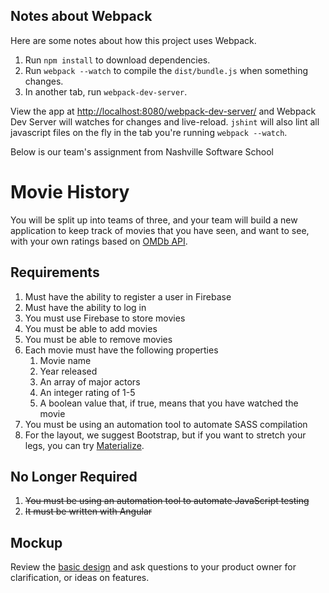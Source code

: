 ## Notes about Webpack

 Here are some notes about how this project uses Webpack.

1. Run `npm install` to download dependencies.
1. Run `webpack --watch` to compile the `dist/bundle.js` when something changes.
1. In another tab, run `webpack-dev-server`.

View the app at [http://localhost:8080/webpack-dev-server/](http://localhost:8080/webpack-dev-server/) and Webpack Dev Server will watches for changes and live-reload. `jshint` will also lint all javascript files on the fly in the tab you're running `webpack --watch`.

Below is our team's assignment from Nashville Software School

# Movie History

You will be split up into teams of three, and your team will build a new application to keep track of movies that you have seen, and want to see, with your own ratings based on [OMDb API](http://omdbapi.com/).

## Requirements
1. Must have the ability to register a user in Firebase
1. Must have the ability to log in
1. You must use Firebase to store movies
1. You must be able to add movies
1. You must be able to remove movies
1. Each movie must have the following properties
   1. Movie name
   1. Year released
   1. An array of major actors
   1. An integer rating of 1-5
   1. A boolean value that, if true, means that you have watched the movie
1. You must be using an automation tool to automate SASS compilation
1. For the layout, we suggest Bootstrap, but if you want to stretch your legs, you can try [Materialize](http://materializecss.com/).

## No Longer Required
1. <s>You must be using an automation tool to automate JavaScript testing</s>
1. <s>It must be written with Angular</s>

## Mockup

Review the [basic design](https://app.moqups.com/chortlehoort/uGBbLbK46Y/view/page/a3a0e7bf6) and ask questions to your product owner for clarification, or ideas on features.
